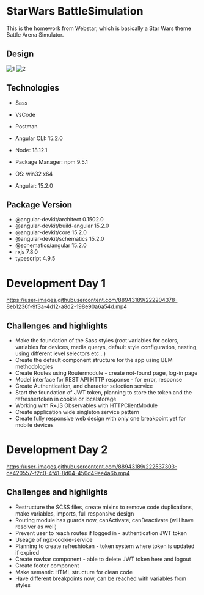 # StarWars BattleSimulation

This is the homework from Webstar, which is basically a Star Wars theme Battle Arena Simulator.

## Design
![1](https://user-images.githubusercontent.com/88943189/222539974-3c4c42c0-df0e-4d76-ba4d-fea70442227c.jpg)
![2](https://user-images.githubusercontent.com/88943189/222539988-9450f955-fc33-4b7f-af0e-207645299026.jpg)

## Technologies
- Sass
- VsCode
- Postman
- Angular CLI: 15.2.0
- Node: 18.12.1
- Package Manager: npm 9.5.1
- OS: win32 x64

- Angular: 15.2.0

Package                         Version
---------------------------------------------------------
- @angular-devkit/architect       0.1502.0
- @angular-devkit/build-angular   15.2.0
- @angular-devkit/core            15.2.0
- @angular-devkit/schematics      15.2.0
- @schematics/angular             15.2.0
- rxjs                            7.8.0
- typescript                      4.9.5

# Development Day 1

https://user-images.githubusercontent.com/88943189/222204378-8eb1236f-9f3a-4d12-a8d2-198e90a6a54d.mp4

## Challenges and highlights
- Make the foundation of the Sass styles (root variables for colors, variables for devices, media querys, default style configuration, nesting, using different level selectors etc...)
- Create the default component structure for the app using BEM methodologies
- Create Routes using Routermodule - create not-found page, log-in page
- Model interface for REST API HTTP response - for error, response
- Create Authentication, and character selection service
- Start the foundation of JWT token, planning to store the token and the refreshertoken in cookie or localstorage
- Working with RxJS Observables with HTTPClientModule
- Create application wide singleton service pattern
- Create fully responsive web design with only one breakpoint yet for mobile devices

# Development Day 2

https://user-images.githubusercontent.com/88943189/222537303-ce420557-f2c0-4f41-8d04-450d49ee4a6b.mp4

## Challenges and highlights
- Restructure the SCSS files, create mixins to remove code duplications, make variables, imports, full responsive design
- Routing module has guards now, canActivate, canDeactivate (will have resolver as well)
- Prevent user to reach routes if logged in - authentication JWT token
- Useage of ngx-cookie-service
- Planning to create refreshtoken - token system where token is updated if expired
- Create navbar component - able to delete JWT token here and logout
- Create footer component
- Make semantic HTML structure for clean code
- Have different breakpoints now, can be reached with variables from styles
